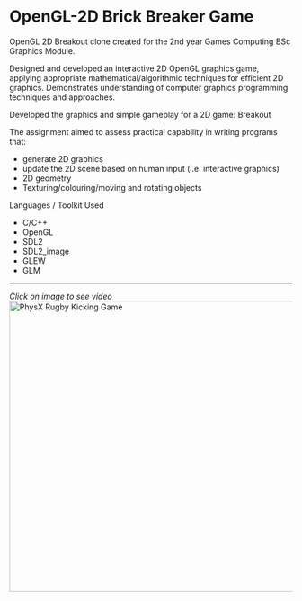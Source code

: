# OpenGL-2D Brick Breaker Game

OpenGL 2D Breakout clone created for the 2nd year Games Computing BSc Graphics Module.

Designed and developed an interactive 2D OpenGL graphics game, applying appropriate mathematical/algorithmic techniques for efficient 2D graphics. Demonstrates understanding of computer graphics programming techniques and approaches.

Developed the graphics and simple gameplay for a 2D game: Breakout

The assignment aimed to assess practical capability in writing programs that:
- generate 2D graphics
-	update the 2D scene based on human input (i.e. interactive graphics)
- 2D geometry
- Texturing/colouring/moving and rotating objects

Languages / Toolkit Used
- C/C++ 
- OpenGL
- SDL2
- SDL2_image 
- GLEW
- GLM

___
*Click on image to see video*
<a href="https://www.youtube.com/watch?v=PPKO91nEsVE" target="_blank"><img src="https://img.youtube.com/vi/PPKO91nEsVE/maxresdefault.jpg" 
alt="PhysX Rugby Kicking Game" width="920" height="517" border="0" /></a>
